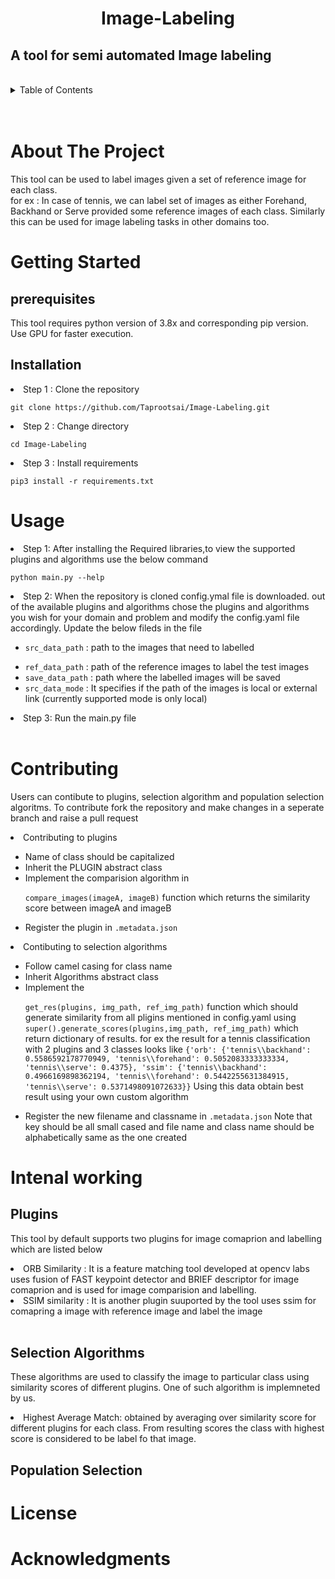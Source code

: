 <h1><center> Image-Labeling</center></h1>

<h2>A tool for semi automated Image labeling</h2>
<br> 

<details>
  <summary>Table of Contents</summary>
  <ol>
    <li><a href="#about-the-project">About The Project</a></li>
    <li>
      <a href="#getting-started">Getting Started</a>
      <ul>
        <li><a href="#prerequisites">Prerequisites</a></li>
        <li><a href="#installation">Installation</a></li>
      </ul>
    </li>
    <li><a href="#usage">Usage</a></li>
    <li><a href="#contributing">Contributing</a></li>
    <li>
        <a href="#intenal-working">Intenal working</a>
        <ul>
            <li><a href="#plugins">Plugins</a></li>
            <li><a href="#selection-algorithms">Selection Algorithms</a></li>
            <li><a href="#population-selection">Population Selection</a></li>
        </ul>
    </li>
    <li><a href="#license">License</a></li>
    <li><a href="#acknowledgments">Acknowledgments</a></li>
  </ol>
</details>
<br><br>

# About The Project
This tool can be used to label images given a set of reference image for each class. <br>
for ex : In case of tennis, we can label set of images as either Forehand, Backhand or Serve provided some reference images of each class.
Similarly this can be used for image labeling tasks in other domains too.

# Getting Started

## prerequisites
This tool requires python version of 3.8x and corresponding pip version. Use GPU for faster execution.
## Installation
<li>Step 1 : Clone the repository

`git clone https://github.com/Taprootsai/Image-Labeling.git` </li>

<li>Step 2 : Change directory

`cd Image-Labeling` </li>

<li>Step 3 : Install requirements 

`pip3 install -r requirements.txt`</li>

# Usage
<li>Step 1: After installing the Required libraries,to view the supported plugins and algorithms use the below command 

`python main.py --help`


<li>Step 2: When the repository is cloned config.ymal file is downloaded.
out of the available plugins and algorithms chose the plugins and algorithms you wish for your domain and problem and modify the config.yaml file accordingly. Update the below fileds in the file
<ul>
    <li> 

`src_data_path` : path to the images that need to labelled</li>
    <li>
    `ref_data_path` : path of the reference images to label the test images </li>
    <li>
    `save_data_path` : path where the labelled images will be saved
    </li>
    <li>
    `src_data_mode` : It specifies if the path of the images is local or external link (currently supported mode is only local)
    </li>
</ul>
<li> Step 3: Run the main.py file</li>

<br>

# Contributing
Users can contibute to plugins, selection algorithm and population selection algoritms.
To contribute fork the repository and make changes in a seperate branch and raise a pull request

<li>Contributing to plugins</li>
<ul>
    <li>Name of class should be capitalized</li>
    <li>Inherit the PLUGIN abstract class</li>
    <li>Implement the comparision algorithm in
    
`compare_images(imageA, imageB)` function       which     returns the similarity score between      imageA and imageB</li>
    <li>Register the plugin in `.metadata.json`</li>
</ul>

<li> Contibuting to selection algorithms</li>
<ul>
    <li>Follow camel casing for class name</li>
    <li>Inherit Algorithms abstract class</li>
    <li>Implement the 

`get_res(plugins, img_path, ref_img_path)` function which should generate similarity from all pligins mentioned in config.yaml using `super().generate_scores(plugins,img_path, ref_img_path)` which return dictionary of results.
for ex the result for a tennis classification with 2 plugins and 3 classes looks like `{'orb': {'tennis\\backhand': 0.5586592178770949, 'tennis\\forehand': 0.5052083333333334, 'tennis\\serve': 0.4375}, 'ssim': {'tennis\\backhand': 0.4966169898362194, 'tennis\\forehand': 0.5442255631384915, 'tennis\\serve': 0.5371498091072633}}` Using this data obtain best result using your own custom algorithm</li>
    <li>Register the new filename and classname in 
`.metadata.json` Note that key should be all small cased and file name and class name should be alphabetically same as the one created</li>

</ul>


# Intenal working

## Plugins
This tool by default supports two plugins for image comaprion and labelling which are listed below

<li>ORB Similarity : It is a feature matching tool developed at opencv labs uses fusion of FAST keypoint detector and BRIEF descriptor for image comaprion and is used for image comparision and labelling.</li>

<li>SSIM similarity : It is another plugin suuported by the tool uses ssim for comapring a image with reference image and label the image</li>
<br>

## Selection Algorithms

These algorithms are used to classify the image to particular class using similarity scores of different plugins. One of such algorithm is implemneted by us.

<li>Highest Average Match: obtained by averaging over similarity score for different plugins for each class. From resulting scores the class with highest score is considered to be label fo that image.

<br>

## Population Selection

# License

# Acknowledgments



